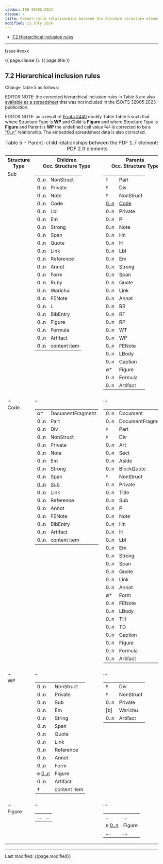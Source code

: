```yaml
---
isodoc: ISO 32005:2023
clause: 7
title: Parent-child relationships between the standard structure elements in the standard structure namespace for PDF 2.0 and PDF 1.7
modified: 11 July 2024
---
```


<ul>
 <li><a href="#H7.2">7.2 Hierarchical inclusion rules</a>
 </li>
</ul>
<hr>

<link rel="stylesheet" href="../assets/iso-style.css">
<div class="isostyle">
<div class="fixedpopup" id="issuelink">
	Issue #xxxx
</div>


<p class="fake-h1">{{ page.clause }}. {{ page.title }}</p>

<h2 id="H7.2">7.2 Hierarchical inclusion rules</h2>

<p class="location">Change Table 5 as follows:</p>

<p class="editornote">EDITOR NOTE: the corrected hierarchical inclusion rules in Table 5 are also <a href="https://pdfa.org/resource/iso-ts-32005-hierarchical-inclusion-rules/" target="_blank">available as a spreadsheet</a> that was not included in the ISO/TS 32005:2023 publication.
</p>

<p class="editornote">EDITOR NOTE: as a result of <a href="https://github.com/pdf-association/pdf-issues/issues/440">Errata #440</a> modify Table Table 5 such that where Structure Type is <b>WP</b> and Child is <b>Figure</b> and where Structure Type is <b>Figure</b> and Parent is <b>WP</b> the undefined cell value <del onMouseEnter="mouseEnter(this)" data-issue="440" data-iso="approved">"c"</del> 
is corrected to be a <ins onMouseEnter="mouseEnter(this)" data-issue="440" data-iso="approved">"0..<i>n</i>"</ins> relationship. 
The embedded spreadsheet data is also corrected.
</p>

<table>
  <caption id="Table35">Table 5 - Parent-child relationships between the PDF 1.7 elements and PDF 2.0 elements</caption>
  <tr>
    <th>Structure Type</th>
    <th style="width:40%;">Children<br/>Occ. Structure Type</th>
    <th style="width:40%;">Parents<br/>Occ. Structure Type</th>
  </tr>
  <tr style="vertical-align: top;">
    <td>Sub</td>
    <td>
      <table cellspacing="0" cellpadding="0" style="border-style: hidden;">
        <tr><td>0..n</td><td>NonStruct</td></tr>
        <tr><td>0..n</td><td>Private</td></tr>
        <tr><td>0..n</td><td>Note</td></tr>
        <tr><td>0..n</td><td>Code</td></tr>
        <tr><td>0..n</td><td>Lbl</td></tr>
        <tr><td>0..n</td><td>Em</td></tr>
        <tr><td>0..n</td><td>Strong</td></tr>
        <tr><td>0..n</td><td>Span</td></tr>
        <tr><td>0..n</td><td>Quote</td></tr>
        <tr><td>0..n</td><td>Link</td></tr>
        <tr><td>0..n</td><td>Reference</td></tr>
        <tr><td>0..n</td><td>Annot</td></tr>
        <tr><td>0..n</td><td>Form</td></tr>
        <tr><td>0..n</td><td>Ruby</td></tr>
        <tr><td>0..n</td><td>Warichu</td></tr>
        <tr><td>0..n</td><td>FENote</td></tr>
        <tr><td>0..n</td><td>L</td></tr>
        <tr><td>0..n</td><td>BibEntry</td></tr>
        <tr><td>0..n</td><td>Figure</td></tr>
        <tr><td>0..n</td><td>Formula</td></tr>
        <tr><td>0..n</td><td>Artifact</td></tr>
        <tr><td>0..n</td><td>content item</td></tr>
      </table>
    </td>
    <td>
      <table cellspacing="0" cellpadding="0"  style="border-style: hidden;">
        <tr><td>&Dagger;</td><td>Part</td></tr>
        <tr><td>&Dagger;</td><td>Div</td></tr>
        <tr><td>&Dagger;</td><td>NonStruct</td></tr>
        <tr>
          <td><ins onMouseEnter="mouseEnter(this)" data-issue="336">0..n</ins></td>
          <td><ins onMouseEnter="mouseEnter(this)" data-issue="336">Code</ins></td>
        </tr>
        <tr><td>0..n</td><td>Private</td></tr>
        <tr><td>0..n</td><td>P</td></tr>
        <tr><td>0..n</td><td>Note</td></tr>
        <tr><td>0..n</td><td>Hn</td></tr>
        <tr><td>0..n</td><td>H</td></tr>
        <tr><td>0..n</td><td>Lbl</td></tr>
        <tr><td>0..n</td><td>Em</td></tr>
        <tr><td>0..n</td><td>Strong</td></tr>
        <tr><td>0..n</td><td>Span</td></tr>
        <tr><td>0..n</td><td>Quote</td></tr>
        <tr><td>0..n</td><td>Link</td></tr>
        <tr><td>0..n</td><td>Annot</td></tr>
        <tr><td>0..n</td><td>RB</td></tr>
        <tr><td>0..n</td><td>RT</td></tr>
        <tr><td>0..n</td><td>RP</td></tr>
        <tr><td>0..n</td><td>WT</td></tr>
        <tr><td>0..n</td><td>WP</td></tr>
        <tr><td>0..n</td><td>FENote</td></tr>
        <tr><td>0..n</td><td>LBody</td></tr>
        <tr><td>0..n</td><td>Caption</td></tr>
        <tr><td>&#x2205;*</td><td>Figure</td></tr>
        <tr><td>0..n</td><td>Formula</td></tr>
        <tr><td>0..n</td><td>Artifact</td></tr>
      </table>
    </td>
  </tr>
  <tr>
    <td>...</td>
    <td>...</td>
    <td>...</td>
  </tr>
  <tr style="vertical-align: top;">
    <td>Code</td>
    <td>
      <table cellspacing="0" cellpadding="0" style="border-style: hidden;">
        <tr><td>&#x2205;*</td><td>DocumentFragment</td></tr>
        <tr><td>0..n</td><td>Part</td></tr>
        <tr><td>0..n</td><td>Div</td></tr>
        <tr><td>0..n</td><td>NonStruct</td></tr>
        <tr><td>0..n</td><td>Private</td></tr>
        <tr><td>0..n</td><td>Note</td></tr>
        <tr><td>0..n</td><td>Em</td></tr>
        <tr><td>0..n</td><td>Strong</td></tr>
        <tr><td>0..n</td><td>Span</td></tr>
        <tr>
          <td><ins onMouseEnter="mouseEnter(this)" data-issue="336">0..n</ins></td>
          <td><ins onMouseEnter="mouseEnter(this)" data-issue="336">Sub</ins></td>
        </tr>
        <tr><td>0..n</td><td>Link</td></tr>
        <tr><td>0..n</td><td>Reference</td></tr>
        <tr><td>0..n</td><td>Annot</td></tr>
        <tr><td>0..n</td><td>FENote</td></tr>
        <tr><td>0..n</td><td>BibEntry</td></tr>
        <tr><td>0..n</td><td>Artifact</td></tr>
        <tr><td>0..n</td><td>content item</td></tr>
      </table>
    </td>
    <td>
      <table cellspacing="0" cellpadding="0" style="border-style: hidden;">
        <tr><td>0..n</td><td>Document</td></tr>
        <tr><td>0..n</td><td>DocumentFragment</td></tr>
        <tr><td>&Dagger;</td><td>Part</td></tr>
        <tr><td>&Dagger;</td><td>Div</td></tr>
        <tr><td>0..n</td><td>Art</td></tr>
        <tr><td>0..n</td><td>Sect</td></tr>
        <tr><td>0..n</td><td>Aside</td></tr>
        <tr><td>0..n</td><td>BlockQuote</td></tr>
        <tr><td>&Dagger;</td><td>NonStruct</td></tr>
        <tr><td>0..n</td><td>Private</td></tr>
        <tr><td>0..n</td><td>Title</td></tr>
        <tr><td>0..n</td><td>Sub</td></tr>
        <tr><td>0..n</td><td>P</td></tr>
        <tr><td>0..n</td><td>Note</td></tr>
        <tr><td>0..n</td><td>Hn</td></tr>
        <tr><td>0..n</td><td>H</td></tr>
        <tr><td>0..n</td><td>Lbl</td></tr>
        <tr><td>0..n</td><td>Em</td></tr>
        <tr><td>0..n</td><td>Strong</td></tr>
        <tr><td>0..n</td><td>Span</td></tr>
        <tr><td>0..n</td><td>Quote</td></tr>
        <tr><td>0..n</td><td>Link</td></tr>
        <tr><td>0..n</td><td>Annot</td></tr>
        <tr><td>&#x2205;*</td><td>Form</td></tr>
        <tr><td>0..n</td><td>FENote</td></tr>
        <tr><td>0..n</td><td>LBody</td></tr>
        <tr><td>0..n</td><td>TH</td></tr>
        <tr><td>0..n</td><td>TD</td></tr>
        <tr><td>0..n</td><td>Caption</td></tr>
        <tr><td>0..n</td><td>Figure</td></tr>
        <tr><td>0..n</td><td>Formula</td></tr>
        <tr><td>0..n</td><td>Artifact</td></tr>
      </table>
    </td>
  </tr>
  <tr>
    <td>...</td>
    <td>...</td>
    <td>...</td>
  </tr>
  <tr style="vertical-align: top;">
    <td>WP</td>
    <td>
      <table cellspacing="0" cellpadding="0" style="border-style: hidden;">
        <tr><td>0..n</td><td>NonStruct</td></tr>
        <tr><td>0..n</td><td>Private</td></tr>
        <tr><td>0..n</td><td>Sub</td></tr>
        <tr><td>0..n</td><td>Em</td></tr>
        <tr><td>0..n</td><td>String</td></tr>
        <tr><td>0..n</td><td>Span</td></tr>
        <tr><td>0..n</td><td>Quote</td></tr>
        <tr><td>0..n</td><td>Link</td></tr>
        <tr><td>0..n</td><td>Reference</td></tr>
        <tr><td>0..n</td><td>Annot</td></tr>
        <tr><td>0..n</td><td>Form</td></tr>
        <tr>
          <td><del onMouseEnter="mouseEnter(this)" data-issue="440" data-iso="approved">c</del>
              <ins onMouseEnter="mouseEnter(this)" data-issue="440" data-iso="approved">0..n</ins></td>
          <td>Figure</td>
        </tr>
        <tr><td>0..n</td><td>Artifact</td></tr>
        <tr><td>&Dagger;</td><td>content item</td></tr>
      </table>
    </td>
    <td>
      <table cellspacing="0" cellpadding="0" style="border-style: hidden;">
        <tr><td>&Dagger;</td><td>Div</td></tr>
        <tr><td>&Dagger;</td><td>NonStruct</td></tr>
        <tr><td>0..n</td><td>Private</td></tr>
        <tr><td>[b]</td><td>Warichu</td></tr>
        <tr><td>0..n</td><td>Artifact</td></tr>
      </table>
    </td>
  </tr>
  <tr>
    <td>...</td>
    <td>...</td>
    <td>...</td>
  </tr>
  <tr style="vertical-align: top;">
    <td>Figure</td>
    <td>
      <table cellspacing="0" cellpadding="0" style="border-style: hidden;">
        <tr><td>...</td><td>...</td></tr>
      </table>
    </td>
    <td>
      <table cellspacing="0" cellpadding="0" style="border-style: hidden;">
        <tr><td>...</td><td>...</td></tr>
        <tr>
          <td><del onMouseEnter="mouseEnter(this)" data-issue="440" data-iso="approved">c</del>
              <ins onMouseEnter="mouseEnter(this)" data-issue="440" data-iso="approved">0..n</ins></td>
          <td>Figure</td>
        </tr>
        <tr><td>...</td><td>...</td></tr>
      </table>
    </td>
  </tr>
</table>

</div>

<hr>
<p class="footnote">Last modified: {{page.modified}}</p>
